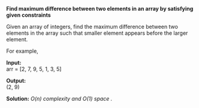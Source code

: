 **Find maximum difference between two elements in an array by satisfying given constraints**

Given an array of integers, find the maximum difference between two elements in the array such that smaller element appears before the larger element.


For example,

**Input:**  
arr = [2, 7, 9, 5, 1, 3, 5]  

**Output:**  
(2, 9)

**Solution:** 
_O(n) complexity and O(1) space ._  
